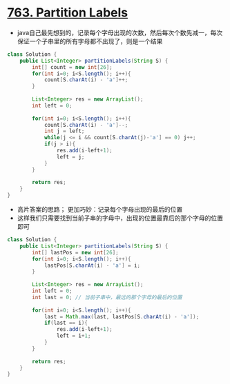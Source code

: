 # [763. Partition Labels](https://leetcode.com/problems/partition-labels/)

* java自己最先想到的，记录每个字母出现的次数，然后每次个数先减一，每次保证一个子串里的所有字母都不出现了，则是一个结果

```java
class Solution {
    public List<Integer> partitionLabels(String S) {
        int[] count = new int[26];
        for(int i=0; i<S.length(); i++){
            count[S.charAt(i) - 'a']++;
        }
        
        List<Integer> res = new ArrayList();
        int left = 0;
        
        for(int i=0; i<S.length(); i++){
            count[S.charAt(i) - 'a']--;
            int j = left;
            while(j <= i && count[S.charAt(j)-'a'] == 0) j++;
            if(j > i){
                res.add(i-left+1);
                left = j;
            }
        }
        
        return res;
    }
}

```

* 高片答案的思路； 更加巧妙：记录每个字母出现的最后的位置
* 这样我们只需要找到当前子串的字母中，出现的位置最靠后的那个字母的位置即可

```java
class Solution {
    public List<Integer> partitionLabels(String S) {
        int[] lastPos = new int[26];
        for(int i=0; i<S.length(); i++){
            lastPos[S.charAt(i) - 'a'] = i;
        }
        
        List<Integer> res = new ArrayList();
        int left = 0;
        int last = 0; // 当前子串中，最远的那个字母的最后的位置
        
        for(int i=0; i<S.length(); i++){
            last = Math.max(last, lastPos[S.charAt(i) - 'a']);
            if(last == i){
                res.add(i-left+1);
                left = i+1;
            }
        }
        
        return res;
    }
}


```
